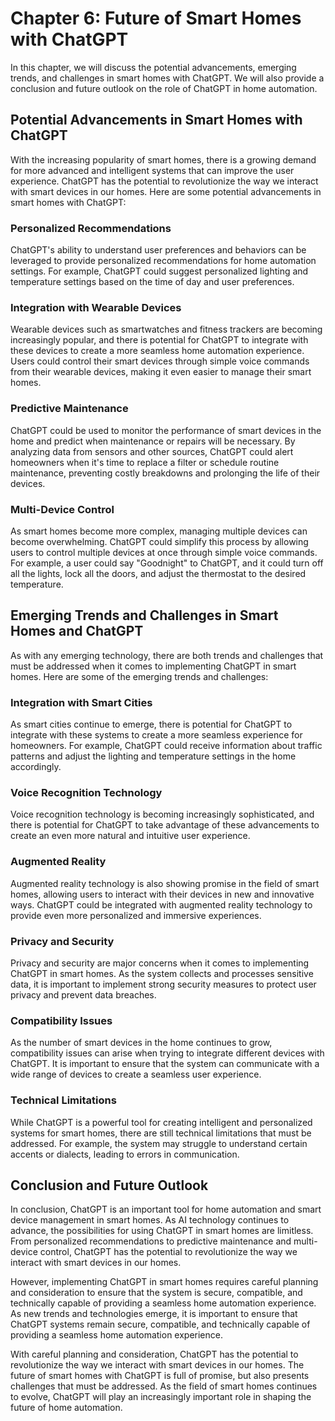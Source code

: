 Chapter 6: Future of Smart Homes with ChatGPT
=============================================

In this chapter, we will discuss the potential advancements, emerging trends, and challenges in smart homes with ChatGPT. We will also provide a conclusion and future outlook on the role of ChatGPT in home automation.

Potential Advancements in Smart Homes with ChatGPT
--------------------------------------------------

With the increasing popularity of smart homes, there is a growing demand for more advanced and intelligent systems that can improve the user experience. ChatGPT has the potential to revolutionize the way we interact with smart devices in our homes. Here are some potential advancements in smart homes with ChatGPT:

### Personalized Recommendations

ChatGPT's ability to understand user preferences and behaviors can be leveraged to provide personalized recommendations for home automation settings. For example, ChatGPT could suggest personalized lighting and temperature settings based on the time of day and user preferences.

### Integration with Wearable Devices

Wearable devices such as smartwatches and fitness trackers are becoming increasingly popular, and there is potential for ChatGPT to integrate with these devices to create a more seamless home automation experience. Users could control their smart devices through simple voice commands from their wearable devices, making it even easier to manage their smart homes.

### Predictive Maintenance

ChatGPT could be used to monitor the performance of smart devices in the home and predict when maintenance or repairs will be necessary. By analyzing data from sensors and other sources, ChatGPT could alert homeowners when it's time to replace a filter or schedule routine maintenance, preventing costly breakdowns and prolonging the life of their devices.

### Multi-Device Control

As smart homes become more complex, managing multiple devices can become overwhelming. ChatGPT could simplify this process by allowing users to control multiple devices at once through simple voice commands. For example, a user could say "Goodnight" to ChatGPT, and it could turn off all the lights, lock all the doors, and adjust the thermostat to the desired temperature.

Emerging Trends and Challenges in Smart Homes and ChatGPT
---------------------------------------------------------

As with any emerging technology, there are both trends and challenges that must be addressed when it comes to implementing ChatGPT in smart homes. Here are some of the emerging trends and challenges:

### Integration with Smart Cities

As smart cities continue to emerge, there is potential for ChatGPT to integrate with these systems to create a more seamless experience for homeowners. For example, ChatGPT could receive information about traffic patterns and adjust the lighting and temperature settings in the home accordingly.

### Voice Recognition Technology

Voice recognition technology is becoming increasingly sophisticated, and there is potential for ChatGPT to take advantage of these advancements to create an even more natural and intuitive user experience.

### Augmented Reality

Augmented reality technology is also showing promise in the field of smart homes, allowing users to interact with their devices in new and innovative ways. ChatGPT could be integrated with augmented reality technology to provide even more personalized and immersive experiences.

### Privacy and Security

Privacy and security are major concerns when it comes to implementing ChatGPT in smart homes. As the system collects and processes sensitive data, it is important to implement strong security measures to protect user privacy and prevent data breaches.

### Compatibility Issues

As the number of smart devices in the home continues to grow, compatibility issues can arise when trying to integrate different devices with ChatGPT. It is important to ensure that the system can communicate with a wide range of devices to create a seamless user experience.

### Technical Limitations

While ChatGPT is a powerful tool for creating intelligent and personalized systems for smart homes, there are still technical limitations that must be addressed. For example, the system may struggle to understand certain accents or dialects, leading to errors in communication.

Conclusion and Future Outlook
-----------------------------

In conclusion, ChatGPT is an important tool for home automation and smart device management in smart homes. As AI technology continues to advance, the possibilities for using ChatGPT in smart homes are limitless. From personalized recommendations to predictive maintenance and multi-device control, ChatGPT has the potential to revolutionize the way we interact with smart devices in our homes.

However, implementing ChatGPT in smart homes requires careful planning and consideration to ensure that the system is secure, compatible, and technically capable of providing a seamless home automation experience. As new trends and technologies emerge, it is important to ensure that ChatGPT systems remain secure, compatible, and technically capable of providing a seamless home automation experience.

With careful planning and consideration, ChatGPT has the potential to revolutionize the way we interact with smart devices in our homes. The future of smart homes with ChatGPT is full of promise, but also presents challenges that must be addressed. As the field of smart homes continues to evolve, ChatGPT will play an increasingly important role in shaping the future of home automation.
